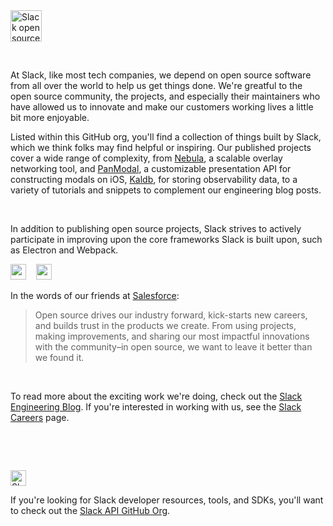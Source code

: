 <img alt="Slack open source logo" src="https://user-images.githubusercontent.com/32463/136677020-d7695029-b2d4-4a25-95fb-23369708d61d.png" height="50">

&nbsp;

At Slack, like most tech companies, we depend on open source software from all over the world to help us get things done. We're greatful to the open source community, the projects, and especially their maintainers who have allowed us to innovate and make our customers working lives a little bit more enjoyable. 

Listed within this GitHub org, you'll find a collection of things built by Slack, which we think folks may find helpful or inspiring. Our published projects cover a wide range of complexity, from [Nebula](https://github.com/slackhq/nebula), a scalable overlay networking tool, and [PanModal](https://github.com/slackhq/PanModal), a customizable presentation API for constructing modals on iOS, [Kaldb](https://github.com/slackhq/kaldb), for storing observability data, to a variety of tutorials and snippets to complement our engineering blog posts.

&nbsp;

In addition to publishing open source projects, Slack strives to actively participate in improving upon the core frameworks Slack is built upon, such as Electron and Webpack.

<a href="https://github.com/electron/electron"><img src="https://camo.githubusercontent.com/2ef2a441f9eaa1aca489796981cfa851d9388e08209b08e57526a06b4e604a57/68747470733a2f2f656c656374726f6e6a732e6f72672f696d616765732f656c656374726f6e2d6c6f676f2e737667" height="25"></a>&nbsp;&nbsp;&nbsp;&nbsp;<a href="https://github.com/webpack/webpack"><img src="https://webpack.js.org/site-logo.1fcab817090e78435061.svg" height="25"></a>


In the words of our friends at [Salesforce](https://opensource.salesforce.com/):

>Open source drives our industry forward, kick-starts new careers, and builds trust in the products we create. From using projects, making improvements, and sharing our most impactful innovations with the community–in open source, we want to leave it better than we found it.

&nbsp;

To read more about the exciting work we're doing, check out the [Slack Engineering Blog](https://slack.engineering/). If you're interested in working with us, see the [Slack Careers](https://slack.com/careers) page.

&nbsp;

&nbsp;

[<img alt="Slack API Logo" src="https://user-images.githubusercontent.com/32463/136677045-0916a080-828a-4e93-b8bc-a417a6a2e940.png" height="25">](https://github.com/slackapi)

If you're looking for Slack developer resources, tools, and SDKs, you'll want to check out the [Slack API GitHub Org](https://github.com/slackapi).
